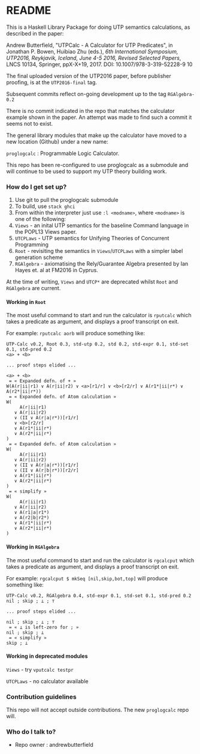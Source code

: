 # README #

This is a Haskell Library Package for doing UTP semantics calculations, as described in the paper:

Andrew Butterfield, "UTPCalc - A Calculator for UTP Predicates", in Jonathan P. Bowen, Huibiao Zhu (eds.), *6th International Symposium, UTP2016,
Reykjavik, Iceland, June 4-5 2016, Revised Selected Papers*, LNCS 10134, Springer, ppX-X+19, 2017. DOI: 10.1007/978-3-319-52228-9 10

The final uploaded version of the UTP2016 paper, before publisher proofing, is at the `UTP2016-final` tag.

Subsequent commits reflect on-going development
up to the tag `RGAlgebra-0.2`

There is no commit indicated in the repo that matches the calculator example shown in the paper. An attempt was made to find such a commit it seems not to exist.

The general library modules
that make up the calculator have moved to a new location (Github) under a new name:

`proglogcalc` : Programmable Logic Calculator.

This repo has been re-configured to use proglogcalc as a submodule and will continue to be used to support my UTP theory building work. 


### How do I get set up? ###

1. Use git to pull the proglogcalc submodule
2. To build, use `stack ghci`
3. From within the interpreter just use `:l <modname>`, where `<modname>` is one of the following:
  1. `Views` - an inital UTP semantics for the baseline Command language in the POPL13 Views paper.
  2. `UTCPLaws` - UTP semantics for Unifying Theories of Concurrent Programming
  3. `Root` - revisiting the semantics in `Views`/`UTCPLaws` with a simpler label generation scheme
  4. `RGAlgebra` - axiomatising the Rely/Guarantee Algebra presented by Ian Hayes et. al at FM2016 in Cyprus.

At the time of writing, `Views` and `UTCP*` are deprecated whilst `Root` and `RGAlgebra` are current.

#### Working in `Root`

The most useful command to start and run the calculator is `rputcalc`
which takes a predicate as argument, and displays a proof transcript on exit.

For example: `rputcalc aorb` will produce something like:

```
UTP-Calc v0.2, Root 0.3, std-utp 0.2, std 0.2, std-expr 0.1, std-set 0.1, std-pred 0.2
<a> + <b>

... proof steps elided ...

<a> + <b>
 = « Expanded defn. of + »
W(A(r|ii|r1) ∨ A(r|ii|r2) ∨ <a>[r1/r] ∨ <b>[r2/r] ∨ A(r1*|ii|r*) ∨ A(r2*|ii|r*))
 = « Expanded defn. of Atom calculation »
W(
     A(r|ii|r1)
   ∨ A(r|ii|r2)
   ∨ (II ∨ A(r|a|r*))[r1/r]
   ∨ <b>[r2/r]
   ∨ A(r1*|ii|r*)
   ∨ A(r2*|ii|r*)
)
 = « Expanded defn. of Atom calculation »
W(
     A(r|ii|r1)
   ∨ A(r|ii|r2)
   ∨ (II ∨ A(r|a|r*))[r1/r]
   ∨ (II ∨ A(r|b|r*))[r2/r]
   ∨ A(r1*|ii|r*)
   ∨ A(r2*|ii|r*)
)
 = « simplify »
W(
     A(r|ii|r1)
   ∨ A(r|ii|r2)
   ∨ A(r1|a|r1*)
   ∨ A(r2|b|r2*)
   ∨ A(r1*|ii|r*)
   ∨ A(r2*|ii|r*)
)
```

#### Working in `RGAlgebra`

The most useful command to start and run the calculator is `rgcalcput`
which takes a predicate as argument, and displays a proof transcript on exit.

For example: `rgcalcput $ mkSeq [nil,skip,bot,top]` will produce
something like:

```
UTP-Calc v0.2, RGAlgebra 0.4, std-expr 0.1, std-set 0.1, std-pred 0.2
nil ; skip ; ⊥ ; ⊤

... proof steps elided ...

nil ; skip ; ⊥ ; ⊤
 = « ⊥ is left-zero for ; »
nil ; skip ; ⊥
 = « simplify »
skip ; ⊥
```


#### Working in deprecated modules

`Views` - try `vputcalc testpr`

`UTCPLaws` - no calculator available



### Contribution guidelines ###

This repo will not accept outside contributions.
The new `proglogcalc` repo will.

### Who do I talk to? ###

* Repo owner : andrewbutterfield